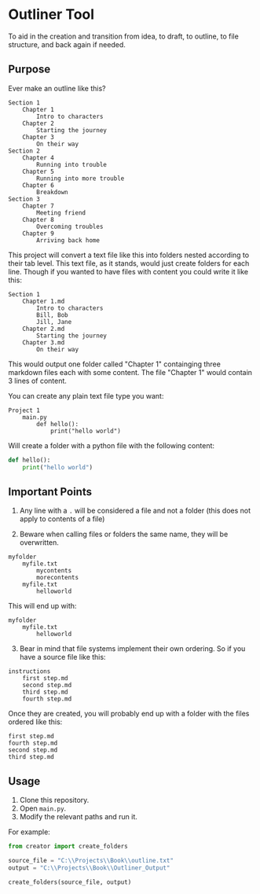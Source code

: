 # Outliner Tool

To aid in the creation and transition from idea, to draft, to outline, to file structure, and back again if needed.


## Purpose

Ever make an outline like this?

```
Section 1
    Chapter 1
        Intro to characters
    Chapter 2
        Starting the journey
    Chapter 3
        On their way
Section 2
    Chapter 4
        Running into trouble
    Chapter 5
        Running into more trouble
    Chapter 6
        Breakdown
Section 3
    Chapter 7
        Meeting friend
    Chapter 8
        Overcoming troubles
    Chapter 9
        Arriving back home
```

This project will convert a text file like this into folders nested according to their tab level. This text file, as it stands, would just create folders for each line. Though if you wanted to have files with content you could write it like this:


```
Section 1
    Chapter 1.md
        Intro to characters
        Bill, Bob
        Jill, Jane
    Chapter 2.md
        Starting the journey
    Chapter 3.md
        On their way
```

This would output one folder called "Chapter 1" containging three markdown files each with some content. The file "Chapter 1" would contain 3 lines of content.

You can create any plain text file type you want:

```
Project 1
    main.py
        def hello():
            print("hello world")
```

Will create a folder with a python file with the following content:

```python
def hello():
    print("hello world")
```

## Important Points

1. Any line with a `.` will be considered a file and not a folder (this does not apply to contents of a file)

2. Beware when calling files or folders the same name, they will be overwritten.

```
myfolder
    myfile.txt
        mycontents
        morecontents
    myfile.txt
        helloworld
```

This will end up with:

```
myfolder
    myfile.txt
        helloworld
```

3. Bear in mind that file systems implement their own ordering. So if you have a source file like this:

```
instructions
    first step.md
    second step.md
    third step.md
    fourth step.md
```

Once they are created, you will probably end up with a folder with the files ordered like this:

```
first step.md
fourth step.md
second step.md
third step.md
```

## Usage

1. Clone this repository.
1. Open `main.py`.
1. Modify the relevant paths and run it.

For example:

```python
from creator import create_folders

source_file = "C:\\Projects\\Book\\outline.txt"
output = "C:\\Projects\\Book\\Outliner_Output"

create_folders(source_file, output)
```